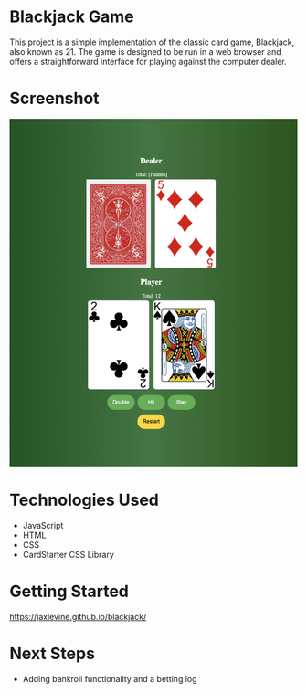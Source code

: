 # Blackjack Game
This project is a simple implementation of the classic card game, Blackjack, also known as 21. The game is designed to be run in a web browser and offers a straightforward interface for playing against the computer dealer.

# Screenshot

<img src="Blackjack.png">

# Technologies Used

- JavaScript
- HTML
- CSS
- CardStarter CSS Library

# Getting Started

https://jaxlevine.github.io/blackjack/

# Next Steps

- Adding bankroll functionality and a betting log
